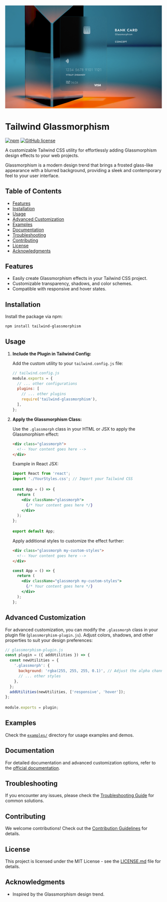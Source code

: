 
<p align="center">
  <img src="./glass.png" alt="Glassmorphism">
</p>

# Tailwind Glassmorphism

[![npm](https://img.shields.io/npm/v/tailwind-glassmorphism)](https://www.npmjs.com/package/tailwind-glassmorphism)
[![GitHub license](https://img.shields.io/github/license/yourusername/tailwind-glassmorphism)](https://github.com/AtharvaMistry/tailwind-classes)

A customizable Tailwind CSS utility for effortlessly adding Glassmorphism design effects to your web projects.

Glassmorphism is a modern design trend that brings a frosted glass-like appearance with a blurred background, providing a sleek and contemporary feel to your user interface.

## Table of Contents

- [Features](#features)
- [Installation](#installation)
- [Usage](#usage)
- [Advanced Customization](#advanced-customization)
- [Examples](#examples)
- [Documentation](#documentation)
- [Troubleshooting](#troubleshooting)
- [Contributing](#contributing)
- [License](#license)
- [Acknowledgments](#acknowledgments)

## Features

- Easily create Glassmorphism effects in your Tailwind CSS project.
- Customizable transparency, shadows, and color schemes.
- Compatible with responsive and hover states.

## Installation

Install the package via npm:

```bash
npm install tailwind-glassmorphism
```

## Usage

1. **Include the Plugin in Tailwind Config:**

   Add the custom utility to your `tailwind.config.js` file:

   ```javascript
   // tailwind.config.js
   module.exports = {
     // ... other configurations
     plugins: [
       // ... other plugins
       require('tailwind-glassmorphism'),
     ],
   };
   ```

2. **Apply the Glassmorphism Class:**

   Use the `.glassmorph` class in your HTML or JSX to apply the Glassmorphism effect:

   ```html
   <div class="glassmorph">
     <!-- Your content goes here -->
   </div>
   ```

   Example in React JSX:

   ```jsx
   import React from 'react';
   import './YourStyles.css'; // Import your Tailwind CSS

   const App = () => {
     return (
       <div className="glassmorph">
         {/* Your content goes here */}
       </div>
     );
   };

   export default App;
   ```

   Apply additional styles to customize the effect further:

   ```html
   <div class="glassmorph my-custom-styles">
     <!-- Your content goes here -->
   </div>
   ```

   ```jsx
   const App = () => {
     return (
       <div className="glassmorph my-custom-styles">
         {/* Your content goes here */}
       </div>
     );
   };
   ```

## Advanced Customization

For advanced customization, you can modify the `.glassmorph` class in your plugin file (`glassmorphism-plugin.js`). Adjust colors, shadows, and other properties to suit your design preferences:

```javascript
// glassmorphism-plugin.js
const plugin = ({ addUtilities }) => {
  const newUtilities = {
    '.glassmorph': {
      background: 'rgba(255, 255, 255, 0.1)', // Adjust the alpha channel for transparency
      // ... other styles
    },
  };
  addUtilities(newUtilities, ['responsive', 'hover']);
};

module.exports = plugin;
```

## Examples

Check the [`examples/`](examples/) directory for usage examples and demos.

## Documentation

For detailed documentation and advanced customization options, refer to the [official documentation](docs/README.md).

## Troubleshooting

If you encounter any issues, please check the [Troubleshooting Guide](docs/TROUBLESHOOTING.md) for common solutions.

## Contributing

We welcome contributions! Check out the [Contribution Guidelines](CONTRIBUTING.md) for details.

## License

This project is licensed under the MIT License - see the [LICENSE.md](LICENSE.md) file for details.

## Acknowledgments

- Inspired by the Glassmorphism design trend.
